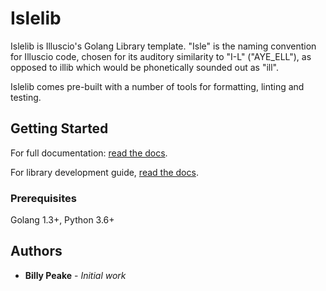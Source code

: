 # Islelib

Islelib is Illuscio's Golang Library template. "Isle" is the naming convention
for Illuscio code, chosen for its auditory similarity to "I-L" ("AYE_ELL"), as
opposed to illib which would be phonetically sounded out as "ill".

Islelib comes pre-built with a number of tools for formatting, linting and 
testing.

## Getting Started
For full documentation:
[read the docs](https://illuscio-dev.github.io/islelib-go/).

For library development guide, 
[read the docs](https://illuscio-dev.github.io/islelib-go/).


### Prerequisites

Golang 1.3+, Python 3.6+

## Authors

* **Billy Peake** - *Initial work*
